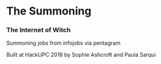 # The Summoning

### The Internet of Witch
Summoning jobs from infojobs via pentagram

Built at HackUPC 2018 by Sophie Ashcroft and Paula Sarqui
